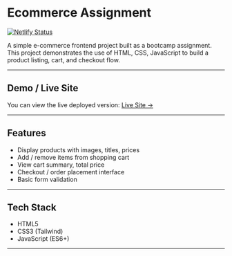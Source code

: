 # Ecommerce Assignment

[![Netlify Status](https://api.netlify.com/api/v1/badges/343ff47f-5f1b-464b-9060-97eae3bb65c2/deploy-status)](https://app.netlify.com/projects/ecommerceinternship/deploys)

A simple e-commerce frontend project built as a bootcamp assignment.  
This project demonstrates the use of HTML, CSS, JavaScript to build a product listing, cart, and checkout flow.

---

## Demo / Live Site

You can view the live deployed version:
[Live Site →](https://ecommerceinternship.netlify.app)

---

## Features

- Display products with images, titles, prices  
- Add / remove items from shopping cart  
- View cart summary, total price  
- Checkout / order placement interface  
- Basic form validation  

---

## Tech Stack

- HTML5  
- CSS3 (Tailwind)  
- JavaScript (ES6+)  


---
